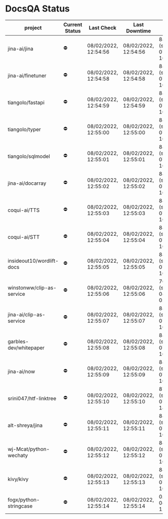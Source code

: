 # DocsQA Status

|         project         |Current Status|     Last Check     |   Last Downtime    |             % Uptime              |
|-------------------------|--------------|--------------------|--------------------|-----------------------------------|
|jina-ai/jina             |⛔️           |08/02/2022, 12:54:56|08/02/2022, 12:54:56|88.326 (since 07/29/2022, 16:38:18)|
|jina-ai/finetuner        |⛔️           |08/02/2022, 12:54:58|08/02/2022, 12:54:58|88.331 (since 07/29/2022, 16:38:18)|
|tiangolo/fastapi         |⛔️           |08/02/2022, 12:54:59|08/02/2022, 12:54:59|88.340 (since 07/29/2022, 16:38:18)|
|tiangolo/typer           |⛔️           |08/02/2022, 12:55:00|08/02/2022, 12:55:00|88.343 (since 07/29/2022, 16:38:18)|
|tiangolo/sqlmodel        |⛔️           |08/02/2022, 12:55:01|08/02/2022, 12:55:01|88.346 (since 07/29/2022, 16:38:18)|
|jina-ai/docarray         |⛔️           |08/02/2022, 12:55:02|08/02/2022, 12:55:02|88.347 (since 07/29/2022, 16:38:18)|
|coqui-ai/TTS             |⛔️           |08/02/2022, 12:55:03|08/02/2022, 12:55:03|88.350 (since 07/29/2022, 16:38:18)|
|coqui-ai/STT             |⛔️           |08/02/2022, 12:55:04|08/02/2022, 12:55:04|88.354 (since 07/29/2022, 16:38:18)|
|insideout10/wordlift-docs|⛔️           |08/02/2022, 12:55:05|08/02/2022, 12:55:05|88.359 (since 07/29/2022, 16:38:18)|
|winstonww/clip-as-service|⛔️           |08/02/2022, 12:55:06|08/02/2022, 12:55:06|76.945 (since 08/01/2022, 02:40:51)|
|jina-ai/clip-as-service  |⛔️           |08/02/2022, 12:55:07|08/02/2022, 12:55:07|88.367 (since 07/29/2022, 16:38:18)|
|garbles-dev/whitepaper   |⛔️           |08/02/2022, 12:55:08|08/02/2022, 12:55:08|88.370 (since 07/29/2022, 16:38:18)|
|jina-ai/now              |⛔️           |08/02/2022, 12:55:09|08/02/2022, 12:55:09|88.373 (since 07/29/2022, 16:38:18)|
|srini047/htf-linktree    |⛔️           |08/02/2022, 12:55:10|08/02/2022, 12:55:10|87.204 (since 07/31/2022, 18:29:28)|
|alt-shreya/jina          |⛔️           |08/02/2022, 12:55:11|08/02/2022, 12:55:11|88.377 (since 07/29/2022, 16:38:18)|
|wj-Mcat/python-wechaty   |⛔️           |08/02/2022, 12:55:12|08/02/2022, 12:55:12|88.382 (since 07/29/2022, 16:38:18)|
|kivy/kivy                |⛔️           |08/02/2022, 12:55:13|08/02/2022, 12:55:13|88.383 (since 07/29/2022, 16:38:18)|
|fogx/python-stringcase   |⛔️           |08/02/2022, 12:55:14|08/02/2022, 12:55:14|0.000 (since 08/01/2022, 12:54:44) |
